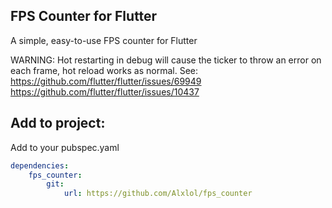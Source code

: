 ## FPS Counter for Flutter

A simple, easy-to-use FPS counter for Flutter

WARNING: Hot restarting in debug will cause the ticker to throw an error on each frame, hot reload works as normal.
See:
https://github.com/flutter/flutter/issues/69949
https://github.com/flutter/flutter/issues/10437

## Add to project:

Add to your pubspec.yaml

```yaml
dependencies:
    fps_counter:
        git:
            url: https://github.com/Alxlol/fps_counter
```
